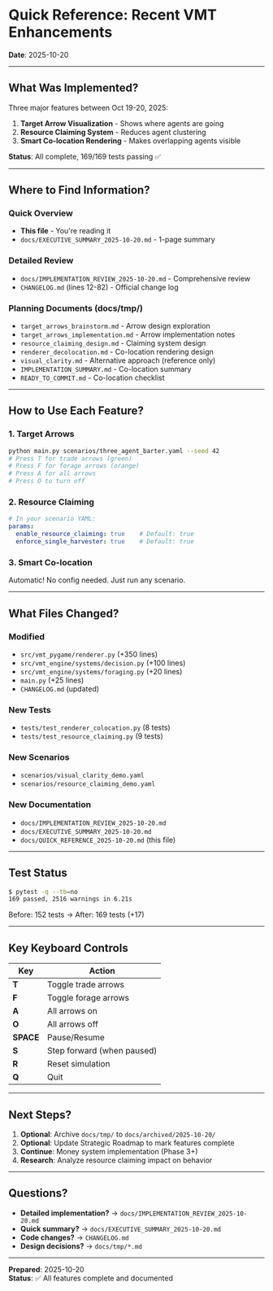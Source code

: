 # Quick Reference: Recent VMT Enhancements
**Date**: 2025-10-20

---

## What Was Implemented?

Three major features between Oct 19-20, 2025:

1. **Target Arrow Visualization** - Shows where agents are going
2. **Resource Claiming System** - Reduces agent clustering  
3. **Smart Co-location Rendering** - Makes overlapping agents visible

**Status**: All complete, 169/169 tests passing ✅

---

## Where to Find Information?

### Quick Overview
- **This file** - You're reading it
- `docs/EXECUTIVE_SUMMARY_2025-10-20.md` - 1-page summary

### Detailed Review
- `docs/IMPLEMENTATION_REVIEW_2025-10-20.md` - Comprehensive review
- `CHANGELOG.md` (lines 12-82) - Official change log

### Planning Documents (docs/tmp/)
- `target_arrows_brainstorm.md` - Arrow design exploration
- `target_arrows_implementation.md` - Arrow implementation notes
- `resource_claiming_design.md` - Claiming system design
- `renderer_decolocation.md` - Co-location rendering design
- `visual_clarity.md` - Alternative approach (reference only)
- `IMPLEMENTATION_SUMMARY.md` - Co-location summary
- `READY_TO_COMMIT.md` - Co-location checklist

---

## How to Use Each Feature?

### 1. Target Arrows
```bash
python main.py scenarios/three_agent_barter.yaml --seed 42
# Press T for trade arrows (green)
# Press F for forage arrows (orange)  
# Press A for all arrows
# Press O to turn off
```

### 2. Resource Claiming
```yaml
# In your scenario YAML:
params:
  enable_resource_claiming: true    # Default: true
  enforce_single_harvester: true    # Default: true
```

### 3. Smart Co-location
Automatic! No config needed. Just run any scenario.

---

## What Files Changed?

### Modified
- `src/vmt_pygame/renderer.py` (+350 lines)
- `src/vmt_engine/systems/decision.py` (+100 lines)
- `src/vmt_engine/systems/foraging.py` (+20 lines)
- `main.py` (+25 lines)
- `CHANGELOG.md` (updated)

### New Tests
- `tests/test_renderer_colocation.py` (8 tests)
- `tests/test_resource_claiming.py` (9 tests)

### New Scenarios
- `scenarios/visual_clarity_demo.yaml`
- `scenarios/resource_claiming_demo.yaml`

### New Documentation
- `docs/IMPLEMENTATION_REVIEW_2025-10-20.md`
- `docs/EXECUTIVE_SUMMARY_2025-10-20.md`
- `docs/QUICK_REFERENCE_2025-10-20.md` (this file)

---

## Test Status

```bash
$ pytest -q --tb=no
169 passed, 2516 warnings in 6.21s
```

Before: 152 tests → After: 169 tests (+17)

---

## Key Keyboard Controls

| Key | Action |
|-----|--------|
| **T** | Toggle trade arrows |
| **F** | Toggle forage arrows |
| **A** | All arrows on |
| **O** | All arrows off |
| **SPACE** | Pause/Resume |
| **S** | Step forward (when paused) |
| **R** | Reset simulation |
| **Q** | Quit |

---

## Next Steps?

1. **Optional**: Archive `docs/tmp/` to `docs/archived/2025-10-20/`
2. **Optional**: Update Strategic Roadmap to mark features complete
3. **Continue**: Money system implementation (Phase 3+)
4. **Research**: Analyze resource claiming impact on behavior

---

## Questions?

- **Detailed implementation?** → `docs/IMPLEMENTATION_REVIEW_2025-10-20.md`
- **Quick summary?** → `docs/EXECUTIVE_SUMMARY_2025-10-20.md`  
- **Code changes?** → `CHANGELOG.md`
- **Design decisions?** → `docs/tmp/*.md`

---

**Prepared**: 2025-10-20  
**Status**: ✅ All features complete and documented

